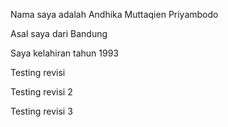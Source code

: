 Nama saya adalah Andhika Muttaqien Priyambodo

Asal saya dari Bandung

Saya kelahiran tahun 1993

Testing revisi

Testing revisi 2

Testing revisi 3
